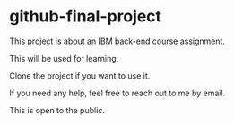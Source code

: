 # github-final-project
This project is about an IBM back-end course assignment.

This will be used for learning.

Clone the project if you want to use it.

If you need any help, feel free to reach out to me by email.

This is open to the public.
